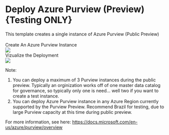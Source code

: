 <!--
# NERegiondemos
# Purview 
-->

# Deploy Azure Purview (Preview)  {Testing ONLY}

This template creates a single instance of Azure Purview (Public Preview)
<br>
<br>
Create An Azure Purview Instance 
<br>
<a href="https://azuredeploy.net" target="_blank">
    <img src="http://azuredeploy.net/deploybutton.png"/>
</a>
<br>
Vizualize the Deployment
<br>
<a href="http://armviz.io/#/?load=https://raw.githubusercontent.com/DarylsCorner/ARM-Templates/master/vm-from-user-image/azuredeploy.json" target="_blank">
  <img src="http://armviz.io/visualizebutton.png"/>
</a>
<br>

Note:
1) You can deploy a maximum of 3 Purview instances during the public preview. Typically an orginization works off of one master data catalog for governance, so typically only one is need... well two if you want to create a test instance.
2) You can deploy Azure Purview instance in any Azure Region currently supported by the Purview Preview. Recommend Brazil for testing, due to large Purview capacity at this time during public preview.

For more information, see here:
https://docs.microsoft.com/en-us/azure/purview/overview
